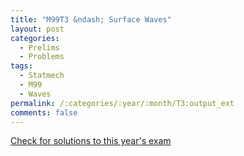 ```yaml
---
title: "M99T3 &ndash; Surface Waves"
layout: post
categories:
  - Prelims
  - Problems
tags:
  - Statmech
  - M99
  - Waves
permalink: /:categories/:year/:month/T3:output_ext
comments: false
---
```

<object data="1999M3T.pdf" type="application/pdf" width="100%" height="500"></object>
<div class="message"><a href='https://princetonprelim.com/prelim/3/'>Check for solutions to this year's exam</a></div>